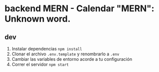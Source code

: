 # backend MERN - Calendar "MERN": Unknown word.

## dev

1. Instalar dependencias `npm install`
2. Clonar el archivo `.env.template` y renombrarlo a `.env`
3. Cambiar las variables de entorno acorde a tu configuración 
4. Correr el servidor `npm start`